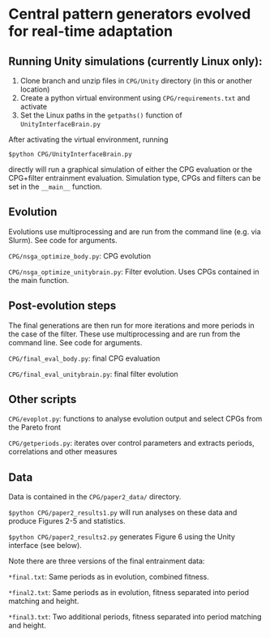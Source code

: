 # Central pattern generators evolved for real-time adaptation

## Running Unity simulations (currently Linux only):

1. Clone branch and unzip files in `CPG/Unity` directory (in this or another location)
2. Create a python virtual environment using `CPG/requirements.txt` and activate
3. Set the Linux paths in the `getpaths()` function of `UnityInterfaceBrain.py`

After activating the virtual environment, running

`$python CPG/UnityInterfaceBrain.py`

directly will run a graphical simulation of either the CPG evaluation or the CPG+filter entrainment evaluation. Simulation type, CPGs and filters can be set in the `__main__` function.


## Evolution

Evolutions use multiprocessing and are run from the command line (e.g. via Slurm). See code for arguments.

`CPG/nsga_optimize_body.py`: CPG evolution

`CPG/nsga_optimize_unitybrain.py`: Filter evolution. Uses CPGs contained in the main function.

## Post-evolution steps

The final generations are then run for more iterations and more periods in the case of the filter. These use multiprocessing and are run from the command line. See code for arguments.

`CPG/final_eval_body.py`: final CPG evaluation

`CPG/final_eval_unitybrain.py`: final filter evolution

## Other scripts

`CPG/evoplot.py`: functions to analyse evolution output and select CPGs from the Pareto front

`CPG/getperiods.py`: iterates over control parameters and extracts periods, correlations and other measures

## Data

Data is contained in the `CPG/paper2_data/` directory.

`$python CPG/paper2_results1.py`
will run analyses on these data and produce Figures 2-5 and statistics.

`$python CPG/paper2_results2.py`
generates Figure 6 using the Unity interface (see below).

Note there are three versions of the final entrainment data:

`*final.txt`: Same periods as in evolution, combined fitness.

`*final2.txt`: Same periods as in evolution, fitness separated into period matching and height.

`*final3.txt`: Two additional periods, fitness separated into period matching and height.
